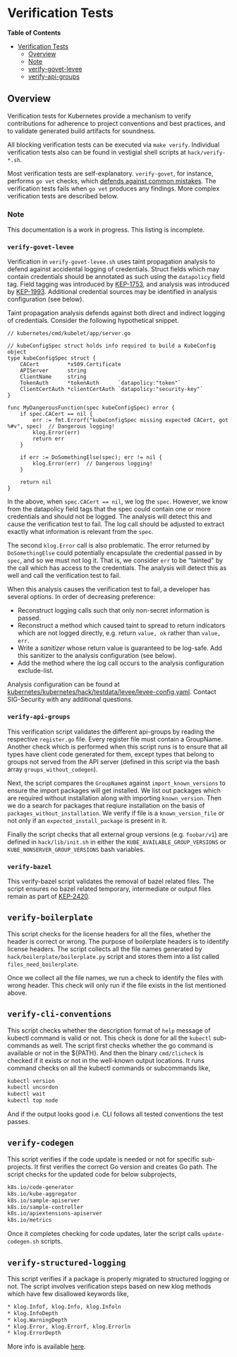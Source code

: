 # Verification Tests

**Table of Contents**

- [Verification Tests](#verification-tests)
  - [Overview](#overview)
  - [Note](#note)
  - [verify-govet-levee](#verify-govet-leve)
  - [verify-api-groups](#verify-api-groups)

## Overview

Verification tests for Kubernetes provide a mechanism to verify contributions for adherence to project conventions
and best practices, and to validate generated build artifacts for soundness.

All blocking verification tests can be executed via `make verify`.
Individual verification tests also can be found in vestigial shell scripts at `hack/verify-*.sh`.

Most verification tests are self-explanatory.
`verify-govet`, for instance, performs `go vet` checks, which [defends against common mistakes](https://golang.org/cmd/vet/).
The verification tests fails when `go vet` produces any findings.
More complex verification tests are described below.

### Note

This documentation is a work in progress.  This listing is incomplete.

### `verify-govet-levee`

Verification in `verify-govet-levee.sh` uses taint propagation analysis
to defend against accidental logging of credentials.
Struct fields which may contain credentials should be annotated as such using the `datapolicy` field tag.
Field tagging was introduced by [KEP-1753](https://github.com/kubernetes/enhancements/issues/1753), and analysis was introduced by [KEP-1993](https://github.com/kubernetes/enhancements/issues/1933).
Additional credential sources may be identified in analysis configuration (see below).

Taint propagation analysis defends against both direct and indirect logging of credentials.
Consider the following hypothetical snippet.

```golang
// kubernetes/cmd/kubelet/app/server.go

// kubeConfigSpec struct holds info required to build a KubeConfig object
type kubeConfigSpec struct {
	CACert         *x509.Certificate
	APIServer      string
	ClientName     string
	TokenAuth      *tokenAuth      `datapolicy:"token"`
	ClientCertAuth *clientCertAuth `datapolicy:"security-key"`
}

func MyDangerousFunction(spec kubeConfigSpec) error {
	if spec.CACert == nil {
		err := fmt.Errorf("kubeConfigSpec missing expected CACert, got %#v", spec)  // Dangerous logging!
		klog.Error(err)
		return err
	}
	
	if err := DoSomethingElse(spec); err != nil {
		klog.Error(err)  // Dangerous logging!
	}

	return nil
}
```

In the above, when `spec.CACert == nil`, we log the `spec`.
However, we know from the datapolicy field tags that the spec could contain one or more credentials and should not be logged.
The analysis will detect this and cause the verification test to fail.
The log call should be adjusted to extract exactly what information is relevant from the `spec`.

The second `klog.Error` call is also problematic.
The error returned by `DoSomethingElse` could potentially encapsulate the credential passed in by `spec`, and so we must not log it.
That is, we consider `err` to be "tainted" by the call which has access to the credentials.
The analysis will detect this as well and call the verification test to fail.

When this analysis causes the verification test to fail, a developer has several options.
In order of decreasing preference:
* Reconstruct logging calls such that only non-secret information is passed.
* Reconstruct a method which caused taint to spread to return indicators which are not logged directly, e.g. return `value, ok` rather than `value, err`.
* Write a *sanitizer* whose return value is guaranteed to be log-safe.  Add this sanitizer to the analysis configuration (see below).
* Add the method where the log call occurs to the analysis configuration exclude-list.

Analysis configuration can be found at [kubernetes/kubernetes/hack/testdata/levee/levee-config.yaml](https://github.com/kubernetes/kubernetes/blob/master/hack/testdata/levee/levee-config.yaml).
Contact SIG-Security with any additional questions.

### `verify-api-groups`

This verification script validates the different api-groups by reading
the respective `register.go` file. Every register file must contain a
GroupName.  Another check which is performed when this script runs is
to ensure that all types have client code generated for them, except
types that belong to groups not served from the API server (defined in
this script via the bash array `groups_without_codegen`).

Next, the script compares the `GroupName`s against
`import_known_versions` to ensure the import packages will get
installed. We list out packages which are required without
installation along with importing `known_version`. Then we do a search
for packages that reqiure installation on the basis of
`packages_without_installation`. We verify if file is a
`known_version_file` or not only if an `expected_install_package` is
present in it.

Finally the script checks that all external group versions
(e.g. `foobar/v1`) are defined in `hack/lib/init.sh` in either the
`KUBE_AVAILABLE_GROUP_VERSIONS` or `KUBE_NONSERVER_GROUP_VERSIONS`
bash variables.

### `verify-bazel`

This verify-bazel script validates the removal of bazel related
files. The script ensures no bazel related temporary, intermediate or
output files remain as part of
[KEP-2420](https://github.com/kubernetes/enhancements/issues/2420).

## `verify-boilerplate`

This script checks for the license headers for all the files, whether
the header is correct or wrong. The purpose of boilerplate headers is
to identify license headers. The script collects all the file names
generated by `hack/boilerplate/boilerplate.py` script and stores them
into a list called `files_need_boilerplate`.

Once we collect all the file names, we run a check to identify the
files with wrong header. This check will only run if the file exists
in the list mentioned above.


## `verify-cli-conventions`

This script checks whether the description format of `help` message of
kubectl command is valid or not. This check is done for all the
`kubectl` sub-commands as well. The script first checks whether the go
command is available or not in the ${PATH}. And then the binary
`cmd/clicheck` is checked if it exists or not in the well-known output
locations. It runs command checks on all the kubectl commands or subcommands like,

```bash
kubectl version
kubectl uncordon
kubectl wait
kubectl top node
```

And if the output looks good i.e. CLI follows all tested conventions
the test passes.


## `verify-codegen`

This script verifies if the code update is needed or not for specific
sub-projects. It first verifies the correct Go version and creates Go
path. The script checks for the updated code for below subprojects,

```bash
k8s.io/code-generator
k8s.io/kube-aggregator
k8s.io/sample-apiserver
k8s.io/sample-controller
k8s.io/apiextensions-apiserver
k8s.io/metrics
```

Once it completes checking for code updates, later the script calls
`update-codegen.sh` scripts.


## `verify-structured-logging`

This script verifies if a package is properly migrated to structured
logging or not. The script involves verification steps based on new
klog methods which have few disallowed keywords like,

```bash
* klog.Infof, klog.Info, klog.Infoln
* klog.InfoDepth
* klog.WarningDepth
* klog.Error, klog.Errorf, klog.Errorln
* klog.ErrorDepth
```

More info is available
[here](https://github.com/kubernetes/community/blob/master/contributors/devel/sig-instrumentation/migration-to-structured-logging.md#change-log-functions-to-structured-equivalent).
